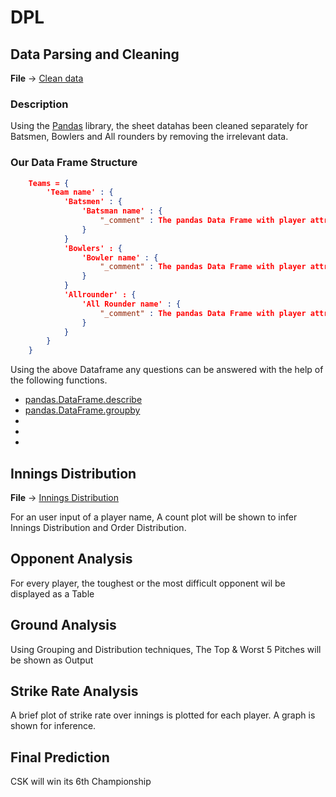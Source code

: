 # DPL

## Data Parsing and Cleaning

**File** -> [Clean data](Z:\DPL\DataFrames\cleaning.ipynb)

### Description

Using the [Pandas](https://pandas.pydata.org/) library, the sheet datahas been cleaned separately for Batsmen, Bowlers and All rounders by removing the irrelevant data.

### Our Data Frame Structure

```json 
    Teams = {
        'Team name' : {
            'Batsmen' : {
                'Batsman name' : {
                    "_comment" : The pandas Data Frame with player attributes i.e the Sheet Data
                }
            }
            'Bowlers' : {
                'Bowler name' : {
                    "_comment" : The pandas Data Frame with player attributes i.e the Sheet Data
                }
            }
            'Allrounder' : {
                'All Rounder name' : {
                    "_comment" : The pandas Data Frame with player attributes i.e the Sheet Data
                }
            }
        }
    }
```

Using the above Dataframe any questions can be answered with the help of the following functions.
- [pandas.DataFrame.describe](https://pandas.pydata.org/docs/reference/api/pandas.DataFrame.describe.html)
- [pandas.DataFrame.groupby](https://pandas.pydata.org/docs/reference/api/pandas.DataFrame.groupby.html)
- 
- 
- 

## Innings Distribution

**File** -> [Innings Distribution](Z:\DPL\DataFrames\innings_distribution.ipynb)

For an user input of a player name, A count plot will be shown to infer Innings Distribution and Order Distribution.

## Opponent Analysis 

For every player, the toughest or the most difficult opponent wil be displayed as a Table

## Ground Analysis 

Using Grouping and Distribution techniques, The Top & Worst 5 Pitches will be shown as Output

## Strike Rate Analysis 

A brief plot of strike rate over innings is plotted for each player. A graph is shown for inference. 

## Final Prediction

CSK will win its 6th Championship